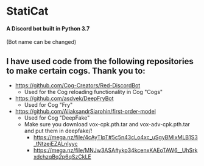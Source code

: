# StatiCat
#### A Discord bot built in Python 3.7

(Bot name can be changed)

## I have used code from the following repositories to make certain cogs. Thank you to:
* https://github.com/Cog-Creators/Red-DiscordBot
    * Used for the Cog reloading functionality in Cog "Cogs"
* https://github.com/asdvek/DeepFryBot
    * Used for Cog "Fry"
* https://github.com/AliaksandrSiarohin/first-order-model
    * Used for Cog "DeepFake"
    * Make sure you download vox-cpk.pth.tar and vox-adv-cpk.pth.tar and put them in deepfake/!
        * https://mega.nz/file/4cAyTIpT#5c5n43cLo4xc_uSgyBMIxMLB1S3_tNtzeiEZALnIyyc
        * https://mega.nz/file/MNJw3ASA#ykp34kcenxKAEoTAW6__UhSrkxdchzqBq2p6qSzCkLE
